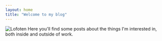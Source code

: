 ```yaml
---
layout: home
title: "Welcome to my blog"
---
```

![Lofoten](/assets/images/lofotenPano)
Here you'll find some posts about the things I'm interested in, both inside and outside of work.
